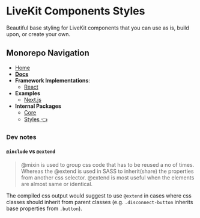 # LiveKit Components **Styles**

Beautiful base styling for LiveKit components that you can use as is, build upon, or create your own.

<!--NAV_START-->

## Monorepo Navigation

- [Home](/README.md)
- [**Docs**](/docs/alpha-docs/README.md)
- **Framework Implementations**:
  - [React](/packages/react/README.md)
- **Examples**
  - [Next.js](/examples/nextjs/README.md)
- **Internal Packages**
  - [Core](/packages/core/README.md)
  - [Styles 👈](/packages/styles/README.md)

<!--NAV_END-->

### Dev notes

#### `@include` vs `@extend`

> @mixin is used to group css code that has to be reused a no of times. Whereas the @extend is used in SASS to inherit(share) the properties from another css selector. @extend is most useful when the elements are almost same or identical.

The compiled css output would suggest to use `@extend` in cases where css classes should inherit from parent classes (e.g. `.disconnect-button` inherits base properties from `.button`).
